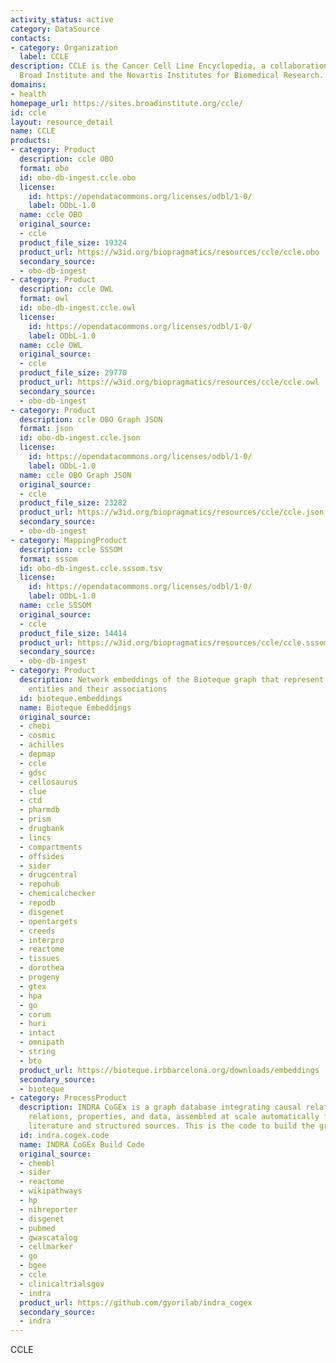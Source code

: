 ```yaml
---
activity_status: active
category: DataSource
contacts:
- category: Organization
  label: CCLE
description: CCLE is the Cancer Cell Line Encyclopedia, a collaboration between the
  Broad Institute and the Novartis Institutes for Biomedical Research.
domains:
- health
homepage_url: https://sites.broadinstitute.org/ccle/
id: ccle
layout: resource_detail
name: CCLE
products:
- category: Product
  description: ccle OBO
  format: obo
  id: obo-db-ingest.ccle.obo
  license:
    id: https://opendatacommons.org/licenses/odbl/1-0/
    label: ODbL-1.0
  name: ccle OBO
  original_source:
  - ccle
  product_file_size: 19324
  product_url: https://w3id.org/biopragmatics/resources/ccle/ccle.obo
  secondary_source:
  - obo-db-ingest
- category: Product
  description: ccle OWL
  format: owl
  id: obo-db-ingest.ccle.owl
  license:
    id: https://opendatacommons.org/licenses/odbl/1-0/
    label: ODbL-1.0
  name: ccle OWL
  original_source:
  - ccle
  product_file_size: 29770
  product_url: https://w3id.org/biopragmatics/resources/ccle/ccle.owl
  secondary_source:
  - obo-db-ingest
- category: Product
  description: ccle OBO Graph JSON
  format: json
  id: obo-db-ingest.ccle.json
  license:
    id: https://opendatacommons.org/licenses/odbl/1-0/
    label: ODbL-1.0
  name: ccle OBO Graph JSON
  original_source:
  - ccle
  product_file_size: 23282
  product_url: https://w3id.org/biopragmatics/resources/ccle/ccle.json
  secondary_source:
  - obo-db-ingest
- category: MappingProduct
  description: ccle SSSOM
  format: sssom
  id: obo-db-ingest.ccle.sssom.tsv
  license:
    id: https://opendatacommons.org/licenses/odbl/1-0/
    label: ODbL-1.0
  name: ccle SSSOM
  original_source:
  - ccle
  product_file_size: 14414
  product_url: https://w3id.org/biopragmatics/resources/ccle/ccle.sssom.tsv
  secondary_source:
  - obo-db-ingest
- category: Product
  description: Network embeddings of the Bioteque graph that represent biological
    entities and their associations
  id: bioteque.embeddings
  name: Bioteque Embeddings
  original_source:
  - chebi
  - cosmic
  - achilles
  - depmap
  - ccle
  - gdsc
  - cellosaurus
  - clue
  - ctd
  - pharmdb
  - prism
  - drugbank
  - lincs
  - compartments
  - offsides
  - sider
  - drugcentral
  - repohub
  - chemicalchecker
  - repodb
  - disgenet
  - opentargets
  - creeds
  - interpro
  - reactome
  - tissues
  - dorothea
  - progeny
  - gtex
  - hpa
  - go
  - corum
  - huri
  - intact
  - omnipath
  - string
  - bto
  product_url: https://bioteque.irbbarcelona.org/downloads/embeddings
  secondary_source:
  - bioteque
- category: ProcessProduct
  description: INDRA CoGEx is a graph database integrating causal relations, ontological
    relations, properties, and data, assembled at scale automatically from the scientific
    literature and structured sources. This is the code to build the graph.
  id: indra.cogex.code
  name: INDRA CoGEx Build Code
  original_source:
  - chembl
  - sider
  - reactome
  - wikipathways
  - hp
  - nihreporter
  - disgenet
  - pubmed
  - gwascatalog
  - cellmarker
  - go
  - bgee
  - ccle
  - clinicaltrialsgov
  - indra
  product_url: https://github.com/gyorilab/indra_cogex
  secondary_source:
  - indra
---
```

CCLE